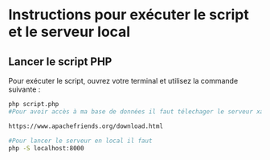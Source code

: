 # Instructions pour exécuter le script et le serveur local

## Lancer le script PHP

Pour exécuter le script, ouvrez votre terminal et utilisez la commande suivante :

```bash
php script.php
#Pour avoir accès à ma base de données il faut télechager le serveur xamp sur site suivant :

https://www.apachefriends.org/download.html

#Pour lancer le serveur en local il faut 
php -S localhost:8000

